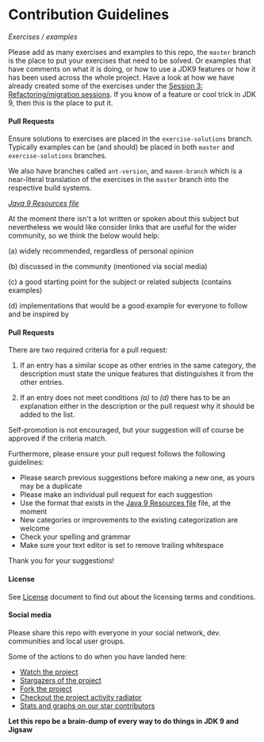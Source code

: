 # Contribution Guidelines

_Exercises  / examples_

Please add as many exercises and examples to this repo, the `master` branch is the place to put your exercises that need to be solved. Or examples that have comments on what it is doing, or how to use a JDK9 features or how it has been used across the whole project. Have a look at how we have already created some of the exercises under the [Session 3: Refactoring/migration sessions](https://github.com/AdoptOpenJDK/jdk9-jigsaw/tree/master/session-3-refactoring-migration).
If you know of a feature or cool trick in JDK 9, then this is the place to put it.

#### Pull Requests 

Ensure solutions to exercises are placed in the `exercise-solutions` branch. Typically examples can be (and should) be placed in both `master` and `exercise-solutions` branches.

We also have branches called `ant-version`, and `maven-branch` which is a near-literal translation of the exercises in the `master` branch into the respective build systems. 

_[Java 9 Resources file](https://github.com/AdoptOpenJDK/jdk9-jigsaw/blob/master/Java-9-Resources.md)_

At the moment there isn't a lot written or spoken about this subject but nevertheless we would like consider links that are useful for the wider community, so we think the below would help:

(a) widely recommended, regardless of personal opinion

(b) discussed in the community (mentioned via social media)

(c) a good starting point for the subject or related subjects (contains examples)

(d) implementations that would be a good example for everyone to follow and be inspired by


#### Pull Requests 

There are two required criteria for a pull request:

1. If an entry has a similar scope as other entries in the same category, the description must state the unique features that distinguishes it from the other entries.

2. If an entry does not meet conditions *(a)* to *(d)* there has to be an explanation either in the description or the pull request why it should be added to the list.

Self-promotion is not encouraged, but your suggestion will of course be approved if the criteria match.

Furthermore, please ensure your pull request follows the following guidelines:

* Please search previous suggestions before making a new one, as yours may be a duplicate
* Please make an individual pull request for each suggestion
* Use the format that exists in the [Java 9 Resources file](https://github.com/AdoptOpenJDK/jdk9-jigsaw/blob/master/Java-9-Resources.md) file, at the moment 
* New categories or improvements to the existing categorization are welcome
* Check your spelling and grammar
* Make sure your text editor is set to remove trailing whitespace

Thank you for your suggestions!

#### License

See [License](LICENSE) document to find out about the licensing terms and conditions.

#### Social media

Please share this repo with everyone in your social network, dev. communities and local user groups. 

Some of the actions to do when you have landed here:
- [Watch the project](https://github.com/AdoptOpenJDK/jdk9-jigsaw/subscription)
- [Stargazers of the project](https://github.com/AdoptOpenJDK/jdk9-jigsaw/stargazers)
- [Fork the project](https://github.com/AdoptOpenJDK/jdk9-jigsaw/graphs/contributors#fork-destination-box)
- [Checkout the project activity radiator](https://github.com/AdoptOpenJDK/jdk9-jigsaw/pulse)
- [Stats and graphs on our star contributors](https://github.com/AdoptOpenJDK/jdk9-jigsaw/graphs/contributors)  

**Let this repo be a brain-dump of every way to do things in JDK 9 and Jigsaw**
